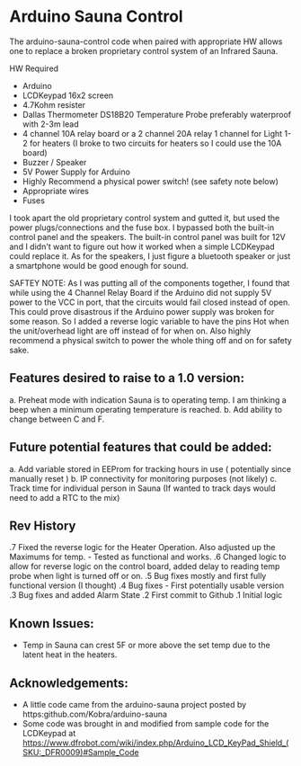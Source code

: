 Arduino Sauna Control
==== 

The arduino-sauna-control code when paired with appropriate HW allows one to replace a broken proprietary
control system of an Infrared Sauna.

HW Required
 - Arduino
 - LCDKeypad 16x2 screen
 - 4.7Kohm resister
 -  Dallas Thermometer DS18B20 Temperature Probe preferably waterproof with 2-3m lead
 - 4 channel 10A relay board or a 2 channel 20A relay
       1 channel for Light
       1-2 for heaters (I broke to two circuits for heaters so I could use the 10A board)
 - Buzzer / Speaker
 - 5V Power Supply for Arduino
 - Highly Recommend a physical power switch! (see safety note below)
 - Appropriate wires
 - Fuses
 

 I took apart the old proprietary control system and gutted it, but used the power plugs/connections
 and the fuse box. I bypassed both the built-in control panel and the speakers. The built-in control
 panel was built for 12V and I didn't want to figure out how it worked when a simple LCDKeypad could
 replace it. As for the speakers, I just figure a bluetooth speaker or just a smartphone would be good 
 enough for sound.
 
 SAFTEY NOTE: As I was putting all of the components together, I found that while using the 4 Channel Relay Board
 if the Arduino did not supply 5V power to the VCC in port, that the circuits would fail closed instead of open. 
 This could prove disastrous if the Arduino power supply was broken for some reason. So I added a reverse
 logic variable to have the pins Hot when the unit/overhead light are off instead of for when on. Also highly
 recommend a physical switch to power the whole thing off and on for safety sake.
 
 
 
 Features desired to raise to a 1.0 version: 
----
  a. Preheat mode with indication Sauna is to operating temp. I am thinking a beep when a minimum operating temperature is reached.
  b. Add ability to change between C and F.
 
 Future potential features that could be added: 
----
  a. Add variable stored in EEProm for tracking hours in use ( potentially since manually reset )
  b. IP connectivity for monitoring purposes (not likely)
  c. Track time for individual person in Sauna (If wanted to track days would need to add a RTC to the mix)
 

 Rev History 
----
 .7 Fixed the reverse logic for the Heater Operation. Also adjusted up the Maximums for temp. - Tested as functional and works.
 .6 Changed logic to allow for reverse logic on the control board, added delay to reading temp probe when light is turned off or on.
 .5 Bug fixes mostly and first fully functional version (I thought)
 .4 Bug fixes - First potentially usable version
 .3 Bug fixes and added Alarm State
 .2 First commit to Github
 .1 Initial logic
 
 Known Issues: 
----
- Temp in Sauna can crest 5F or more above the set temp due to the latent heat in the heaters.

Acknowledgements:
----
- A little code came from the arduino-sauna project posted by https:github.com/Kobra/arduino-sauna
- Some code was brought in and modified from sample code for the LCDKeypad at https://www.dfrobot.com/wiki/index.php/Arduino_LCD_KeyPad_Shield_(SKU:_DFR0009)#Sample_Code
